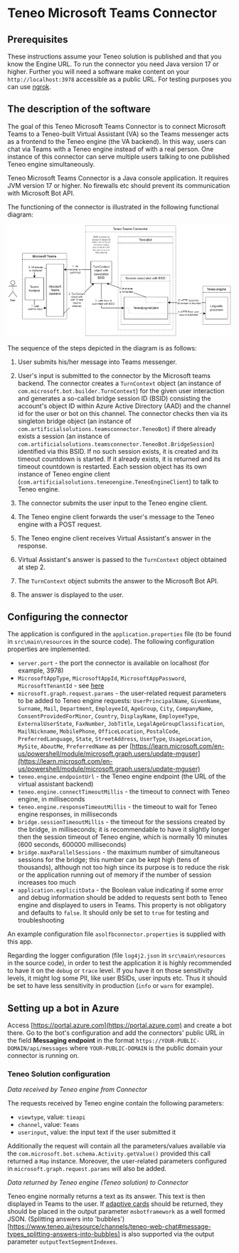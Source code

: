 # Teneo Microsoft Teams Connector

## Prerequisites

These instructions assume your Teneo solution is published and that you know the Engine URL. To run the connector you need Java version 17 or higher. Further you will need a software make content on your `http://localhost:3978` accessible as a public URL. For testing purposes you can use [ngrok](https://ngrok.com).

## The description of the software

The goal of this Teneo Microsoft Teams Connector is to connect Microsoft Teams to a Teneo-built Virtual Assistant (VA) so the Teams messenger acts as a frontend to the Teneo engine (the VA backend). In this way, users can chat via Teams with a Teneo engine instead of with a real person. One instance of this connector can serve multiple users talking to one published Teneo engine simultaneously.

Teneo Microsoft Teams Connector is a Java console application. It requires JVM version 17 or higher. No firewalls etc should prevent its communication with Microsoft Bot API.

The functioning of the connector is illustrated in the following functional diagram:

![Functional diagram](README-imgs/FunctionalDiagram.png)

The sequence of the steps depicted in the diagram is as follows:

1. User submits his/her message into Teams messenger.

2. User's input is submitted to the connector by the Microsoft teams backend. The connector creates a `TurnContext` object (an instance of `com.microsoft.bot.builder.TurnContext`) for the given user interaction and generates a so-called bridge session ID (BSID) consisting the account's object ID within Azure Active Directory (AAD) and the channel id for the user or bot on this channel. The connector checks then via its singleton bridge object (an instance of `com.artificialsolutions.teamsconnector.TeneoBot`) if there already exists a session (an instance of `com.artificialsolutions.teamsconnector.TeneoBot.BridgeSession`) identified via this BSID. If no such session exists, it is created and its timeout countdown is started. If it already exists, it is returned and its timeout countdown is restarted. Each session object has its own instance of Teneo engine client (`com.artificialsolutions.teneoengine.TeneoEngineClient`) to talk to Teneo engine.

3. The connector submits the user input to the Teneo engine client.

4. The Teneo engine client forwards the user's message to the Teneo engine with a POST request.

5. The Teneo engine client receives Virtual Assistant's answer in the response.

6. Virtual Assistant's answer is passed to the `TurnContext` object obtained at step 2.

7. The `TurnContext` object submits the answer to the Microsoft Bot API.

8. The answer is displayed to the user.

## Configuring the connector

The application is configured in the `application.properties` file (to be found in `src\main\resources` in the source code). The following configuration properties are implemented.

* `server.port` - the port the connector is available on localhost (for example, 3978)
* `MicrosoftAppType`, `MicrosoftAppId`, `MicrosoftAppPassword`, `MicrosoftTenantId` - see [here](https://learn.microsoft.com/en-us/azure/bot-service/bot-service-manage-overview)
* `microsoft.graph.request.params` - the user-related request parameters to be added to Teneo engine requests: `UserPrincipalName`, `GivenName`, `Surname`, `Mail`, `Department`, `EmployeeId`, `AgeGroup`, `City`, `CompanyName`, `ConsentProvidedForMinor`, `Country`, `DisplayName`, `EmployeeType`, `ExternalUserState`, `FaxNumber`, `JobTitle`, `LegalAgeGroupClassification`, `MailNickname`, `MobilePhone`, `OfficeLocation`, `PostalCode`, `PreferredLanguage`, `State`, `StreetAddress`, `UserType`, `UsageLocation`, `MySite`, `AboutMe`, `PreferredName` as per [https://learn.microsoft.com/en-us/powershell/module/microsoft.graph.users/update-mguser](https://learn.microsoft.com/en-us/powershell/module/microsoft.graph.users/update-mguser)
* `teneo.engine.endpointUrl` - the Teneo engine endpoint (the URL of the virtual assistant backend)
* `teneo.engine.connectTimeoutMillis` - the timeout to connect with Teneo engine, in milliseconds
* `teneo.engine.responseTimeoutMillis` - the timeout to wait for Teneo engine responses, in milliseconds
* `bridge.sessionTimeoutMillis` - the timeout for the sessions created by the bridge, in milliseconds; it is recommendable to have it slightly longer then the session timeout of Teneo engine, which is normally 10 minutes (600 seconds, 600000 milliseconds)
* `bridge.maxParallelSessions` - the maximum number of simultaneous sessions for the bridge; this number can be kept high (tens of thousands), although not too high since its purpose is to reduce the risk or the application running out of memory if the number of session increases too much
* `application.explicitData` - the Boolean value indicating if some error and debug information should be added to requests sent both to Teneo engine and displayed to users in Teams. This property is not obligatory and defaults to `false`. It should only be set to `true` for testing and troubleshooting

An example configuration file `asolfbconnector.properties` is supplied with this app.

Regarding the logger configuration (file `log4j2.json` in `src\main\resources` in the source code), in order to test the application it is highly recommended to have it on the `debug` or `trace` level. If you have it on those sensitivity levels, it might log some PII, like user BSIDs, user inputs etc. Thus it should be set to have less sensitivity in production (`info` or `warn` for example).

## Setting up a bot in Azure

Access [https://portal.azure.com](https://portal.azure.com) and create a bot there. Go to the bot's configuration and add the connectors' public URL in the field **Messaging endpoint** in the format `https://YOUR-PUBLIC-DOMAIN/api/messages` where `YOUR-PUBLIC-DOMAIN` is the public domain your connector is running on.


### Teneo Solution configuration

_Data received by Teneo engine from Connector_

The requests received by Teneo engine contain the following parameters:

* `viewtype`, value: `tieapi`
* `channel`, value: `Teams`
* `userinput`, value: the input text if the user submitted it

Additionally the request will contain all the parameters/values available via the `com.microsoft.bot.schema.Activity.getValue()` provided this call returned a `Map` instance. Moreover, the user-related parameters configured in `microsoft.graph.request.params` will also be added.

_Data returned by Teneo engine (Teneo solution) to Connector_

Teneo engine normally returns a text as its answer. This text is then displayed in Teams to the user. If [adaptive cards]((https://learn.microsoft.com/en-us/microsoftteams/platform/task-modules-and-cards/cards/cards-reference#adaptive-card)) should be returned, they should be placed in the output parameter `msbotframework` as a well formed JSON. (Splitting answers into 'bubbles')[https://www.teneo.ai/resource/channels/teneo-web-chat#message-types_splitting-answers-into-bubbles] is also supported via the output parameter `outputTextSegmentIndexes`.